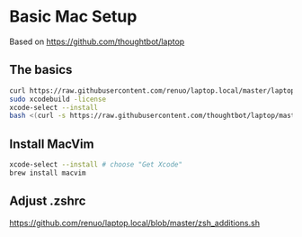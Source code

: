 # Basic Mac Setup

Based on https://github.com/thoughtbot/laptop

## The basics

```sh
curl https://raw.githubusercontent.com/renuo/laptop.local/master/laptop.local > .laptop.local
sudo xcodebuild -license
xcode-select --install
bash <(curl -s https://raw.githubusercontent.com/thoughtbot/laptop/master/mac)
```

## Install MacVim

```sh
xcode-select --install # choose "Get Xcode"
brew install macvim
```

## Adjust .zshrc

https://github.com/renuo/laptop.local/blob/master/zsh_additions.sh
